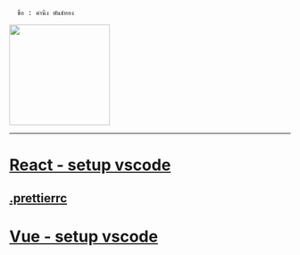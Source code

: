 <!--START_SECTION:waka-->
<!--END_SECTION:waka-->
  
  
      ชื่อ : คำนึง พันธ์ทอง

<!--
**sing3demons/sing3demons** is a ✨ _special_ ✨ repository because its `README.md` (this file) appears on your GitHub profile.

-->
 <img height="180em" src="https://github-readme-stats.vercel.app/api?username=sing3demons&show_icons=true&hide_border=true&&count_private=true&include_all_commits=true" />   
 
<hr>
<h1>
<a href="https://github.com/sing3demons/vscode-react/blob/main/setting.json"> React - setup vscode </a>
</h1>
<h2><a href="https://github.com/sing3demons/vscode-react/blob/main/.prettierrc"> .prettierrc  </a></h2>
<h1><a href="https://github.com/sing3demons/vscode-vue">Vue - setup vscode</a></h1><br>

